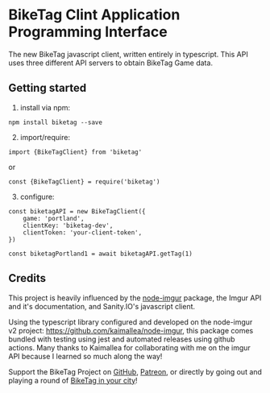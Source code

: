 # BikeTag Clint Application Programming Interface

The new BikeTag javascript client, written entirely in typescript. This API uses three different API servers to obtain BikeTag Game data.

## Getting started

1. install via npm:

`npm install biketag --save`

2. import/require:

`import {BikeTagClient} from 'biketag'`

or

`const {BikeTagClient} = require('biketag')`

3. configure:

```
const biketagAPI = new BikeTagClient({
    game: 'portland',
    clientKey: 'biketag-dev',
    clientToken: 'your-client-token',
})

const biketagPortland1 = await biketagAPI.getTag(1)
```

## Credits

This project is heavily influenced by the [node-imgur][node-imgur] package, the Imgur API and it's documentation, and Sanity.IO's javascript client.

Using the typescript library configured and developed on the node-imgur v2 project: https://github.com/kaimallea/node-imgur, this package comes bundled with testing using jest and automated releases using github actions. Many thanks to Kaimallea for collaborating with me on the imgur API because I learned so much along the way!

Support the BikeTag Project on [GitHub][github], [Patreon][patreon], or directly by going out and playing a round of [BikeTag in your city][biketag]!

[github]: https://github.com/sponsors/KenEucker
[patreon]: https://patreon.com/BikeTag
[biketag]: https://biketag.org
[node-imgur]: https://github.com/kaimallea/node-imgur
